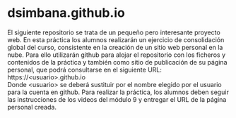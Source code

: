 # dsimbana.github.io
El siguiente repositorio se trata de un pequeño pero interesante proyecto web.
En esta práctica los alumnos realizarán un ejercicio de consolidación global del curso, consistente en la creación de un sitio web personal en la nube. Para ello utilizarán github para alojar el repositorio con los ficheros y contenidos de la práctica y también como sitio de publicación de su página personal, que podrá consultarse en el siguiente URL:  https://&lt;usuario>.github.io  
Donde &lt;usuario> se deberá sustituir por el nombre elegido por el usuario para la cuenta en github.  Para realizar la práctica, los alumnos deben seguir las instrucciones de los videos del módulo 9 y entregar el URL de la página personal creada.
